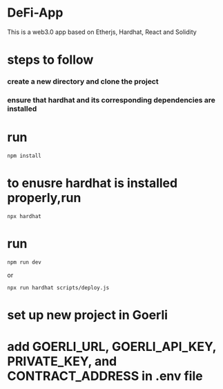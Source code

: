 # DeFi-App
This is a web3.0 app based on Etherjs, Hardhat, React and Solidity

# steps to follow

### create a new directory and clone the project
### ensure that hardhat and its corresponding dependencies are installed

# run
```
npm install
```

# to enusre hardhat is installed properly,run 
```
npx hardhat 
```
# run 
```
npm run dev 
```
or
```
npx run hardhat scripts/deploy.js
```

# set up new project in Goerli
# add GOERLI_URL, GOERLI_API_KEY, PRIVATE_KEY, and CONTRACT_ADDRESS in .env file


